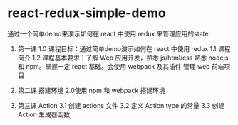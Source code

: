 # react-redux-simple-demo
通过一个简单demo来演示如何在 react 中使用 redux 来管理应用的state

1. 第一课
1.0 课程目标：通过简单demo演示如何在 react 中使用 redux
1.1 课程简介
1.2 课程基本要求：了解 Web 应用开发，熟悉 js/html/css
    熟悉 nodejs 和 npm。掌握一定 react 基础。会使用 webpack 及其插件
    管理 web 前端项目

2. 第二课 搭建环境
2.0使用 npm 和 webpack 搭建环境

3. 第三课 Action
    3.1 创建 actions 文件
    3.2 定义 Action type 的常量
    3.3 创建 Action 生成器函数

